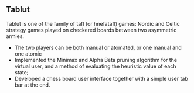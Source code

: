 Tablut
----
Tablut is one of the family of tafl (or hnefatafl) games: Nordic and Celtic strategy games played on checkered boards between two asymmetric armies.
- The two players can be both manual or atomated, or one manual and one atomic
- Implemented the Minimax and Alpha Beta pruning algorithm for the virtual user, and a method of evaluating the heuristic value of each state;
- Developed a chess board user interface together with a simple user tab bar at the end.
